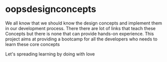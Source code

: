 # oopsdesignconcepts

 We all know that we should know the design concepts and implement them in our development process. There there are lot of links that teach these Concepts but there is none that can provide hands-on experience. This project aims at providing a bootcamp for all the developers who needs to learn these core concepts
 
 Let's spreading learning by doing with love 

